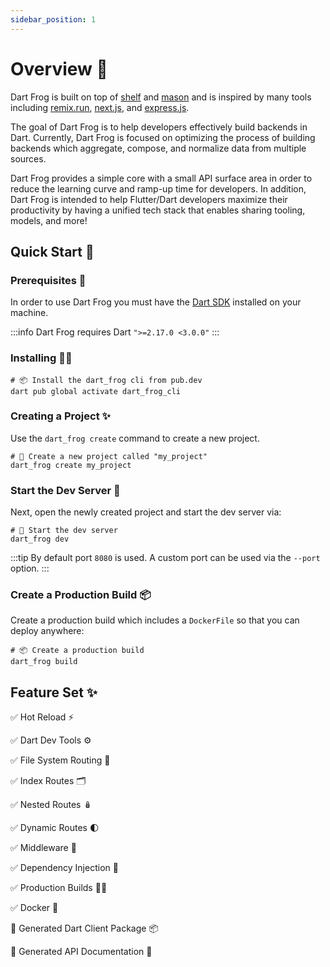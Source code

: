 ```yaml
---
sidebar_position: 1
---
```


# Overview 🎯

Dart Frog is built on top of [shelf](https://pub.dev/packages/shelf) and [mason](https://pub.dev/packages/mason) and is inspired by many tools including [remix.run](https://remix.run), [next.js](https://nextjs.org), and [express.js](https://expressjs.com).

The goal of Dart Frog is to help developers effectively build backends in Dart. Currently, Dart Frog is focused on optimizing the process of building backends which aggregate, compose, and normalize data from multiple sources.

Dart Frog provides a simple core with a small API surface area in order to reduce the learning curve and ramp-up time for developers. In addition, Dart Frog is intended to help Flutter/Dart developers maximize their productivity by having a unified tech stack that enables sharing tooling, models, and more!

## Quick Start 🚀

### Prerequisites 📝

In order to use Dart Frog you must have the [Dart SDK][dart_installation_link] installed on your machine.

:::info
Dart Frog requires Dart `">=2.17.0 <3.0.0"`
:::

### Installing 🧑‍💻

```shell
# 📦 Install the dart_frog cli from pub.dev
dart pub global activate dart_frog_cli
```

### Creating a Project ✨

Use the `dart_frog create` command to create a new project.

```shell
# 🚀 Create a new project called "my_project"
dart_frog create my_project
```

### Start the Dev Server 🏁

Next, open the newly created project and start the dev server via:

```shell
# 🏁 Start the dev server
dart_frog dev
```

:::tip
By default port `8080` is used. A custom port can be used via the `--port` option.
:::

### Create a Production Build 📦

Create a production build which includes a `DockerFile` so that you can deploy anywhere:

```shell
# 📦 Create a production build
dart_frog build
```

## Feature Set ✨

✅ Hot Reload ⚡️

✅ Dart Dev Tools ⚙️

✅ File System Routing 🚏

✅ Index Routes 🗂

✅ Nested Routes 🪆

✅ Dynamic Routes 🌓

✅ Middleware 🍔

✅ Dependency Injection 💉

✅ Production Builds 👷‍♂️

✅ Docker 🐳

🚧 Generated Dart Client Package 📦

🚧 Generated API Documentation 📔

[dart_installation_link]: https://dart.dev/get-dart
